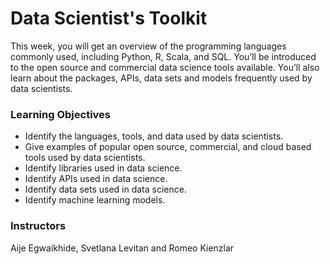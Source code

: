 # Data Scientist's Toolkit
This week, you will get an overview of the programming languages commonly used, including Python, R, Scala, and SQL. You’ll be introduced to the open source and commercial data science tools available. You’ll also learn about the packages, APIs, data sets and models frequently used by data scientists.

### Learning Objectives
- Identify the languages, tools, and data used by data scientists.
- Give examples of popular open source, commercial, and cloud based tools used by data scientists.
- Identify libraries used in data science.
- Identify APIs used in data science.
- Identify data sets used in data science.
- Identify machine learning models.

### Instructors
Aije Egwaikhide, Svetlana Levitan and Romeo Kienzlar
